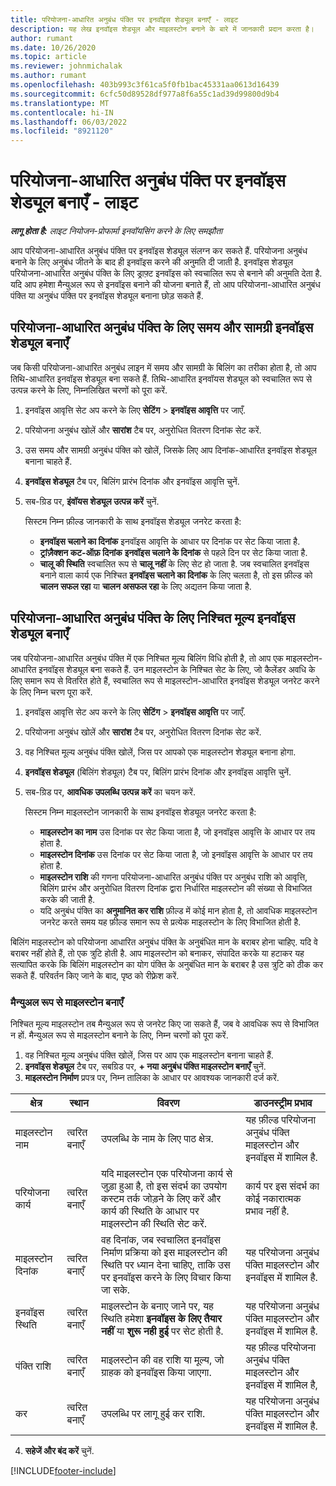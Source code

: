 ```yaml
---
title: परियोजना-आधारित अनुबंध पंक्ति पर इनवॉइस शेड्यूल बनाएँ - लाइट
description: यह लेख इनवॉइस शेड्यूल और माइलस्टोन बनाने के बारे में जानकारी प्रदान करता है।
author: rumant
ms.date: 10/26/2020
ms.topic: article
ms.reviewer: johnmichalak
ms.author: rumant
ms.openlocfilehash: 403b993c3f61ca5f0fb1bac45331aa0613d16439
ms.sourcegitcommit: 6cfc50d89528df977a8f6a55c1ad39d99800d9b4
ms.translationtype: MT
ms.contentlocale: hi-IN
ms.lasthandoff: 06/03/2022
ms.locfileid: "8921120"
---
```

# <a name="create-invoice-schedules-on-a-project-based-contract-line---lite"></a>परियोजना-आधारित अनुबंध पंक्ति पर इनवॉइस शेड्यूल बनाएँ - लाइट

_**लागू होता है:** लाइट नियोजन-प्रोफार्मा इनवॉयसिंग करने के लिए समझौता_

आप परियोजना-आधारित अनुबंध पंक्ति पर इनवॉइस शेड्यूल संलग्न कर सकते हैं. परियोजना अनुबंध बनाने के लिए अनुबंध जीतने के बाद ही इनवॉइस करने की अनुमति दी जाती है. इनवॉइस शेड्यूल परियोजना-आधारित अनुबंध पंक्ति के लिए ड्राफ़्ट इनवॉइस को स्वचालित रूप से बनाने की अनुमति देता है. यदि आप हमेशा मैन्युअल रूप से इनवॉइस बनाने की योजना बनाते हैं, तो आप परियोजना-आधारित अनुबंध पंक्ति या अनुबंध पंक्ति पर इनवॉइस शेड्यूल बनाना छोड़ सकते हैं.

## <a name="create-a-time-and-material-invoice-schedule-for-a-project-based-contract-line"></a>परियोजना-आधारित अनुबंध पंक्ति के लिए समय और सामग्री इनवॉइस शेड्यूल बनाएँ

जब किसी परियोजना-आधारित अनुबंध लाइन में समय और सामग्री के बिलिंग का तरीका होता है, तो आप तिथि-आधारित इनवॉइस शेड्यूल बना सकते हैं. तिथि-आधारित इनवॉयस शेड्यूल को स्वचालित रूप से उत्पन्न करने के लिए, निम्नलिखित चरणों को पूरा करें.

1. इनवॉइस आवृत्ति सेट अप करने के लिए **सेटिंग** > **इनवॉइस आवृत्ति** पर जाएँ.
2. परियोजना अनुबंध खोलें और **सारांश** टैब पर, अनुरोधित वितरण दिनांक सेट करें.
3. उस समय और सामग्री अनुबंध पंक्ति को खोलें, जिसके लिए आप दिनांक-आधारित इनवॉइस शेड्यूल बनाना चाहते हैं. 
4. **इनवॉइस शेड्यूल** टैब पर, बिलिंग प्रारंभ दिनांक और इनवॉइस आवृत्ति चुनें. 
5. सब-ग्रिड पर, **इंवॉयस शेड्यूल उत्पन्न करें** चुनें.

    सिस्टम निम्न फ़ील्ड जानकारी के साथ इनवॉइस शेड्यूल जनरेट करता है:

    - **इनवॉइस चलाने का दिनांक** इनवॉइस आवृत्ति के आधार पर दिनांक पर सेट किया जाता है.
    - **ट्रांज़ैक्शन कट-ऑफ़ दिनांक** **इनवॉइस चलाने के दिनांक** से पहले दिन पर सेट किया जाता है.
    - **चालू की स्थिति** स्वचालित रूप से **चालू नहीं** के लिए सेट हो जाता है. जब स्वचालित इनवॉइस बनाने वाला कार्य एक निश्चित **इनवॉइस चलाने का दिनांक** के लिए चलता है, तो इस फ़ील्ड को **चालन सफल रहा** या **चालन असफल रहा** के लिए अद्यतन किया जाता है.

## <a name="create-a-fixed-price-invoice-schedule-for-a-project-based-contract-line"></a>परियोजना-आधारित अनुबंध पंक्ति के लिए निश्चित मूल्य इनवॉइस शेड्यूल बनाएँ

जब परियोजना-आधारित अनुबंध पंक्ति में एक निश्चित मूल्य बिलिंग विधि होती है, तो आप एक माइलस्टोन-आधारित इनवॉइस शेड्यूल बना सकते हैं. उन माइलस्टोन के निश्चित सेट के लिए, जो कैलेंडर अवधि के लिए समान रूप से वितरित होते हैं, स्वचालित रूप से माइलस्टोन-आधारित इनवॉइस शेड्यूल जनरेट करने के लिए निम्न चरण पूरा करें.

1. इनवॉइस आवृत्ति सेट अप करने के लिए **सेटिंग** > **इनवॉइस आवृत्ति** पर जाएँ.
2. परियोजना अनुबंध खोलें और **सारांश** टैब पर, अनुरोधित वितरण दिनांक सेट करें.
3. वह निश्चित मूल्य अनुबंध पंक्ति खोलें, जिस पर आपको एक माइलस्टोन शेड्यूल बनाना होगा. 
4. **इनवॉइस शेड्यूल** (बिलिंग शेड्यूल) टैब पर, बिलिंग प्रारंभ दिनांक और इनवॉइस आवृत्ति चुनें. 
5. सब-ग्रिड पर, **आवधिक उपलब्धि उत्पन्न करें** का चयन करें.

    सिस्टम निम्न माइलस्टोन जानकारी के साथ इनवॉइस शेड्यूल जनरेट करता है:

    - **माइलस्टोन का नाम** उस दिनांक पर सेट किया जाता है, जो इनवॉइस आवृत्ति के आधार पर तय होता है.
    - **माइलस्टोन दिनांक** उस दिनांक पर सेट किया जाता है, जो इनवॉइस आवृत्ति के आधार पर तय होता है.
    - **माइलस्टोन राशि** की गणना परियोजना-आधारित अनुबंध पंक्ति पर अनुबंध राशि को आवृत्ति, बिलिंग प्रारंभ और अनुरोधित वितरण दिनांक द्वारा निर्धारित माइलस्टोन की संख्या से विभाजित करके की जाती है.
    - यदि अनुबंध पंक्ति का **अनुमानित कर राशि** फ़ील्ड में कोई मान होता है, तो आवधिक माइलस्टोन जनरेट करते समय यह फ़ील्ड समान रूप से प्रत्येक माइलस्टोन के लिए विभाजित होती है.

बिलिंग माइलस्टोन को परियोजना आधारित अनुबंध पंक्ति के अनुबंधित मान के बराबर होना चाहिए. यदि वे बराबर नहीं होते हैं, तो एक त्रुटि होती है. आप माइलस्टोन को बनाकर, संपादित करके या हटाकर यह सत्यापित करके कि बिलिंग माइलस्टोन का योग पंक्ति के अनुबंधित मान के बराबर है उस त्रुटि को ठीक कर सकते हैं. परिवर्तन किए जाने के बाद, पृष्ठ को रीफ़्रेश करें.

### <a name="manually-create-milestones"></a>मैन्युअल रूप से माइलस्टोन बनाएँ

निश्चित मूल्य माइलस्टोन तब मैन्युअल रूप से जनरेट किए जा सकते हैं, जब वे आवधिक रूप से विभाजित न हों. मैन्युअल रूप से माइलस्टोन बनाने के लिए, निम्न चरणों को पूरा करें.

1. वह निश्चित मूल्य अनुबंध पंक्ति खोलें, जिस पर आप एक माइलस्टोन बनाना चाहते हैं. 
2. **इनवॉइस शेड्यूल** टैब पर, सबग्रिड पर, **+ नया अनुबंध पंक्ति माइलस्टोन बनाएँ** चुनें.
3. **माइलस्टोन निर्माण** प्रपत्र पर, निम्न तालिका के आधार पर आवश्यक जानकारी दर्ज करें. 

| क्षेत्र | स्थान | विवरण | डाउनस्ट्रीम प्रभाव |
| --- | --- | --- | --- |
| माइलस्टोन नाम | त्वरित बनाएँ | उपलब्धि के नाम के लिए पाठ क्षेत्र. | यह फ़ील्ड परियोजना अनुबंध पंक्ति माइलस्टोन और इनवॉइस में शामिल है. |
| परियोजना कार्य | त्वरित बनाएँ | यदि माइलस्टोन एक परियोजना कार्य से जुड़ा हुआ है, तो इस संदर्भ का उपयोग कस्टम तर्क जोड़ने के लिए करें और कार्य की स्थिति के आधार पर माइलस्टोन की स्थिति सेट करें. | कार्य पर इस संदर्भ का कोई नकारात्मक प्रभाव नहीं है. |
| माइलस्टोन दिनांक | त्वरित बनाएँ | वह दिनांक, जब स्वचालित इनवॉइस निर्माण प्रक्रिया को इस माइलस्टोन की स्थिति पर ध्यान देना चाहिए, ताकि उस पर इनवॉइस करने के लिए विचार किया जा सके. | यह परियोजना अनुबंध पंक्ति माइलस्टोन और इनवॉइस में शामिल है. |
| इनवॉइस स्थिति | त्वरित बनाएँ | माइलस्टोन के बनाए जाने पर, यह स्थिति हमेशा **इनवॉइस के लिए तैयार नहीं** या **शुरू नही हुई** पर सेट होती है. | यह परियोजना अनुबंध पंक्ति माइलस्टोन और इनवॉइस में शामिल है. |
| पंक्ति राशि | त्वरित बनाएँ | माइलस्टोन की वह राशि या मूल्य, जो ग्राहक को इनवॉइस किया जाएगा. | यह फ़ील्ड परियोजना अनुबंध पंक्ति माइलस्टोन और इनवॉइस में शामिल है, |
| कर | त्वरित बनाएँ | उपलब्धि पर लागू हुई कर राशि. | यह परियोजना अनुबंध पंक्ति माइलस्टोन और इनवॉइस में शामिल है. |

4. **सहेजें और बंद करें** चुनें.


[!INCLUDE[footer-include](../../includes/footer-banner.md)]